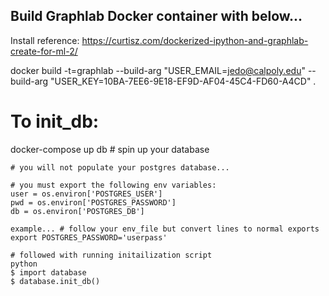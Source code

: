 ## Build Graphlab Docker container with below...
Install reference:
https://curtisz.com/dockerized-ipython-and-graphlab-create-for-ml-2/


docker build -t=graphlab --build-arg "USER_EMAIL=jedo@calpoly.edu" --build-arg "USER_KEY=10BA-7EE6-9E18-EF9D-AF04-45C4-FD60-A4CD" .


# To init_db:

docker-compose up db # spin up your database


```
# you will not populate your postgres database...

# you must export the following env variables:
user = os.environ['POSTGRES_USER']
pwd = os.environ['POSTGRES_PASSWORD']
db = os.environ['POSTGRES_DB']

example... # follow your env_file but convert lines to normal exports
export POSTGRES_PASSWORD='userpass'

# followed with running initailization script
python
$ import database
$ database.init_db()

```
